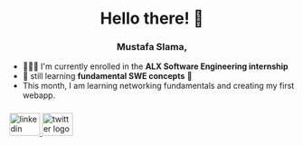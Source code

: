 
<h1 align="center">Hello there! 👋</h1>
<h3 align="center">Mustafa Slama, </h3>

- 👨🏻‍💻 I'm currently enrolled in the **ALX Software Engineering internship**
- 🌱 still learning **fundamental SWE concepts** 📅
- This month, I am learning networking fundamentals and creating my first webapp.


###

<div align="left">
  <a href="https://linkedin.com/in/mustafaslama" target="_blank">
    <img src="https://raw.githubusercontent.com/maurodesouza/profile-readme-generator/master/src/assets/icons/social/linkedin/default.svg" width="54" height="40" alt="linkedin logo"  />
  </a>
  <a href="https://twitter.com/mustafa_slama_" target="_blank">
    <img src="https://raw.githubusercontent.com/maurodesouza/profile-readme-generator/master/src/assets/icons/social/twitter/default.svg" width="54" height="40" alt="twitter logo"  />
  </a>
</div>

###

